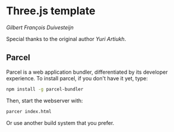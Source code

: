 # Three.js template
_Gilbert François Duivesteijn_

Special thanks to the original author _Yuri Artiukh_.


## Parcel

Parcel is a web application bundler, differentiated by its developer experience. To install parcel, if you don't have
it yet, type:

```sh
npm install -g parcel-bundler
```

Then, start the webserver with:

```sh
parcer index.html
```

Or use another build system that you prefer.
